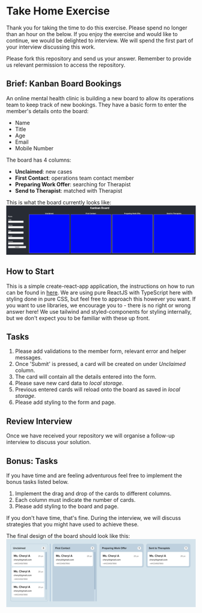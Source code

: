 # Take Home Exercise

Thank you for taking the time to do this exercise. Please spend no longer than an hour on the below. If you enjoy the exercise and would like to continue, we would be delighted to interview. We will spend the first part of your interview discussing this work.

Please fork this repository and send us your answer. Remember to provide us relevant permission to access the repository.

## Brief: Kanban Board Bookings

An online mental health clinic is building a new board to allow its operations team to keep track of new bookings. They have a basic form to enter the member's details onto the board:

- Name
- Title
- Age
- Email
- Mobile Number

The board has 4 columns:

- **Unclaimed**: new cases
- **First Contact**: operations team contact member
- **Preparing Work Offer**: searching for Therapist
- **Send to Therapist**: matched with Therapist

This is what the board currently looks like:
![initial-board](public/initial-board.png)

## How to Start

This is a simple create-react-app application, the instructions on how to run can be found in [here](CONTRIBUTING.md).
We are using pure ReactJS with TypeScript here with styling done in pure CSS, but feel free to approach this however you want. If you want to use libraries, we encourage you to - there is no right or wrong answer here! We use tailwind and styled-components for styling internally, but we don't expect you to be familiar with these up front.

## Tasks

1. Please add validations to the member form, relevant error and helper messages.
2. Once 'Submit' is pressed, a card will be created on under _Unclaimed_ column.
3. The card will contain all the details entered into the form.
4. Please save new card data to _local storage_.
5. Previous entered cards will reload onto the board as saved in _local storage_.
6. Please add styling to the form and page.

## Review Interview

Once we have received your repository we will organise a follow-up interview to discuss your solution.

## Bonus: Tasks

If you have time and are feeling adventurous feel free to implement the bonus tasks listed below.

1. Implement the drag and drop of the cards to different columns.
2. Each column must indicate the number of cards.
3. Please add styling to the board and page.

If you don't have time, that's fine. During the interview, we will discuss strategies that you might have used to achieve these.

The final design of the board should look like this:
![final-board](public/final-board.png)
